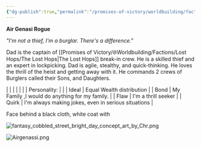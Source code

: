 ```yaml
---
{"dg-publish":true,"permalink":"/promises-of-victory/worldbuilding/factions/lost-hops/dad/","title":"Dad","noteIcon":"SideNPC","created":"2023-01-25T02:26:54.062+01:00","updated":"2023-03-29T21:30:44.545+02:00"}
---
```


**Air Genasi Rogue**

_"I'm not a thief, I'm a burglar. There's a difference."_

Dad is the captain of [[Promises of Victory/🌐Worldbuilding/Factions/Lost Hops/The Lost Hops\|The Lost Hops]] break-in crew. He is a skilled thief and an expert in lockpicking. Dad is agile, stealthy, and quick-thinking. He loves the thrill of the heist and getting away with it. He commands 2 crews of Burglers called their Sons, and Daughters.

|              |                                                     |
|  |  |
| Personality: |                                                     |
| Ideal        | Equal Wealth distribution                           |
| Bond         | My Family ,I would do anything for my family.       |
| Flaw         | I'm a thrill seeker                                 |
| Quirk        | I'm always making jokes, even in serious situations |

Face behind a black cloth, white coat with

![fantasy_cobbled_street_bright_day_concept_art_by_Chr.png](/img/user/resources/Pictures/fantasy_cobbled_street_bright_day_concept_art_by_Chr.png)


![Airgenassi.png](/img/user/resources/Pictures/Airgenassi.png)

